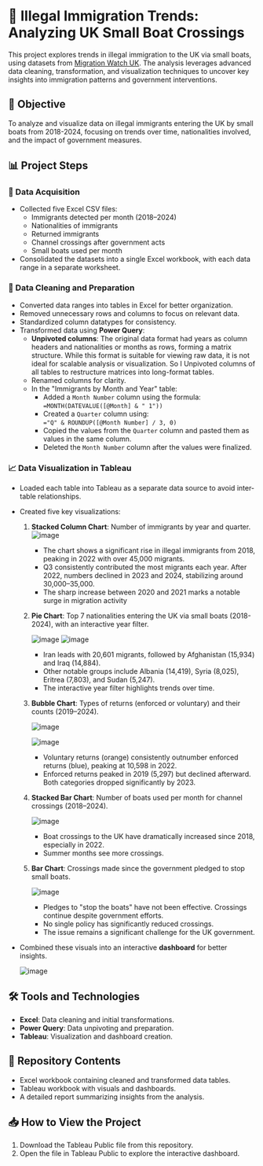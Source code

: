 # 🛶 Illegal Immigration Trends: Analyzing UK Small Boat Crossings 
This project explores trends in illegal immigration to the UK via small boats, using datasets from [Migration Watch UK](https://www.migrationwatchuk.org/channel-crossings-tracker). The analysis leverages advanced data cleaning, transformation, and visualization techniques to uncover key insights into immigration patterns and government interventions.

## 🎯 Objective
To analyze and visualize data on illegal immigrants entering the UK by small boats from 2018-2024, focusing on trends over time, nationalities involved, and the impact of government measures.

## 📊 Project Steps

### 📂 Data Acquisition
- Collected five Excel CSV files:
  - Immigrants detected per month (2018–2024)
  - Nationalities of immigrants
  - Returned immigrants
  - Channel crossings after government acts
  - Small boats used per month
- Consolidated the datasets into a single Excel workbook, with each data range in a separate worksheet.

### 🧹 Data Cleaning and Preparation
- Converted data ranges into tables in Excel for better organization.
- Removed unnecessary rows and columns to focus on relevant data.
- Standardized column datatypes for consistency.
- Transformed data using **Power Query**:
  - **Unpivoted columns**: The original data format had years as column headers and nationalities or months as rows, forming a matrix structure. While this format is suitable for viewing raw data, it is not ideal for scalable analysis or visualization. So I Unpivoted columns of all tables to restructure matrices into long-format tables.
  -  Renamed columns for clarity.
  - In the "Immigrants by Month and Year" table:
    - Added a `Month Number` column using the formula:  
      `=MONTH(DATEVALUE([@Month] & " 1"))`
    - Created a `Quarter` column using:  
      `="Q" & ROUNDUP([@Month Number] / 3, 0)`
    - Copied the values from the `Quarter` column and pasted them as values in the same column.
    - Deleted the `Month Number` column after the values were finalized.

### 📈 Data Visualization in Tableau
- Loaded each table into Tableau as a separate data source to avoid inter-table relationships.
- Created five key visualizations:
  1. **Stacked Column Chart**: Number of immigrants by year and quarter.
     ![image](https://github.com/user-attachments/assets/daeef033-38cd-47a4-808b-bc2dc67938f1)
     
      - The chart shows a significant rise in illegal immigrants from 2018, peaking in 2022 with over 45,000 migrants.
      - Q3 consistently contributed the most migrants each year. After 2022, numbers declined in 2023 and 2024, stabilizing around 30,000–35,000.
      - The sharp increase between 2020 and 2021 marks a notable surge in migration activity
     
  2. **Pie Chart**: Top 7 nationalities entering the UK via small boats (2018-2024), with an interactive year filter.
 
     ![image](https://github.com/user-attachments/assets/13e3cdac-a504-4408-9bb3-540af28d0880)
     ![image](https://github.com/user-attachments/assets/3c3dc521-cd5c-459c-a07e-f2e8d9cde31b) 
      

       - Iran leads with 20,601 migrants, followed by Afghanistan (15,934) and Iraq (14,884).
       -  Other notable groups include Albania (14,419), Syria (8,025), Eritrea (7,803), and Sudan (5,247).
       -  The interactive year filter highlights trends over time. 

  3. **Bubble Chart**: Types of returns (enforced or voluntary) and their counts (2019–2024).
     
     ![image](https://github.com/user-attachments/assets/20ab9215-0982-412a-8f97-7b8bf962a972)

      ![image](https://github.com/user-attachments/assets/797a0e26-0f68-4dbe-9e5a-60e519ca6e46)

     - Voluntary returns (orange) consistently outnumber enforced returns (blue), peaking at 10,598 in 2022.
     -  Enforced returns peaked in 2019 (5,297) but declined afterward. Both categories dropped significantly by 2023.

  4. **Stacked Bar Chart**: Number of boats used per month for channel crossings (2018–2024).

     ![image](https://github.com/user-attachments/assets/60d5d26d-0e53-4d24-b603-2e49dae096a0)

     - Boat crossings to the UK have dramatically increased since 2018, especially in 2022.
     - Summer months see more crossings.

  5. **Bar Chart**: Crossings made since the government pledged to stop small boats.

     ![image](https://github.com/user-attachments/assets/9a961e41-a4c4-4891-909b-4c562e6c7227)

     - Pledges to "stop the boats" have not been effective. Crossings continue despite government efforts.
     - No single policy has significantly reduced crossings.
     - The issue remains a significant challenge for the UK government.

- Combined these visuals into an interactive **dashboard** for better insights.

  ![image](https://github.com/user-attachments/assets/2bdc111a-3c69-4548-b006-eb4367cecb33)


## 🛠️ Tools and Technologies
- **Excel**: Data cleaning and initial transformations.
- **Power Query**: Data unpivoting and preparation.
- **Tableau**: Visualization and dashboard creation.

## 📁 Repository Contents
- Excel workbook containing cleaned and transformed data tables.
- Tableau workbook with visuals and dashboards.
- A detailed report summarizing insights from the analysis.

## 📥 How to View the Project
1. Download the Tableau Public file from this repository.
2. Open the file in Tableau Public to explore the interactive dashboard.
